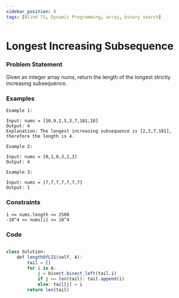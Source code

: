 ```yaml
---
sidebar_position: 8
tags: [Blind 75, Dynamic Programming, array, binary search]
---
```


# Longest Increasing Subsequence

### Problem Statement

Given an integer array nums, return the length of the longest strictly increasing subsequence.

### Examples

```
Example 1:

Input: nums = [10,9,2,5,3,7,101,18]
Output: 4
Explanation: The longest increasing subsequence is [2,3,7,101], therefore the length is 4.

Example 2:

Input: nums = [0,1,0,3,2,3]
Output: 4

Example 3:

Input: nums = [7,7,7,7,7,7,7]
Output: 1
```

### Constraints

```
1 <= nums.length <= 2500
-10^4 <= nums[i] <= 10^4
```

### Code

```jsx title="Python3 Code"

class Solution:
    def lengthOfLIS(self, A):
        tail = []
        for i in A:
            j = bisect.bisect_left(tail,i)
            if j == len(tail): tail.append(i)
            else: tail[j] = i
        return len(tail)
```
